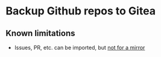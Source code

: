 # Backup Github repos to Gitea

## Known limitations

- Issues, PR, etc. can be imported, but [not for a mirror](https://github.com/go-gitea/gitea/issues/18369)
